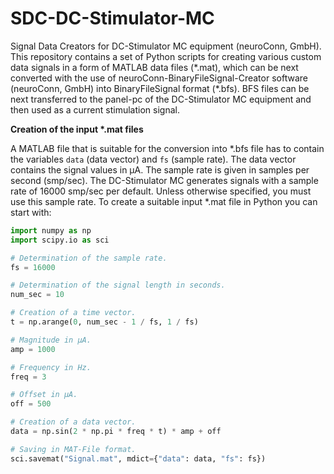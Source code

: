 # SDC-DC-Stimulator-MC
Signal Data Creators for DC-Stimulator MC equipment (neuroConn, GmbH). This repository contains a set of Python scripts for creating various custom data signals in a form of MATLAB data files (\*.mat), which can be next converted with the use of neuroConn-BinaryFileSignal-Creator software (neuroConn, GmbH) into BinaryFileSignal format (\*.bfs). BFS files can be next transferred to the panel-pc of the DC-Stimulator MC equipment and then used as a current stimulation signal.

**Creation of the input \*.mat files**

A MATLAB file that is suitable for the conversion into \*.bfs file has to contain the variables `data` (data vector) and `fs` (sample rate). The data vector contains the signal values in μA. The sample rate is given in samples per second (smp/sec). The DC-Stimulator MC generates signals with a sample rate of 16000 smp/sec per default. Unless otherwise specified, you must use this sample rate. To create a suitable input \*.mat file in Python you can start with:

```python
import numpy as np
import scipy.io as sci

# Determination of the sample rate.
fs = 16000

# Determination of the signal length in seconds.
num_sec = 10

# Creation of a time vector.
t = np.arange(0, num_sec - 1 / fs, 1 / fs)

# Magnitude in μA.
amp = 1000

# Frequency in Hz.
freq = 3

# Offset in μA.
off = 500

# Creation of a data vector.
data = np.sin(2 * np.pi * freq * t) * amp + off

# Saving in MAT-File format.
sci.savemat("Signal.mat", mdict={"data": data, "fs": fs})
```
